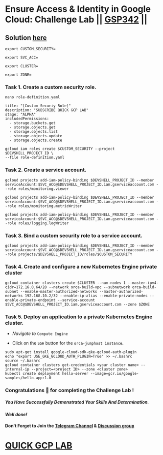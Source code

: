 # Ensure Access & Identity in Google Cloud: Challenge Lab || [GSP342](https://www.cloudskillsboost.google/focuses/14572?parent=catalog) ||

## Solution [here]()

```
export CUSTOM_SECURITY=
```
```
export SVC_ACC=
```
```
export CLUSTER=
```
```
export ZONE=
```
### Task 1. Create a custom security role.


```
nano role-definition.yaml
```
```
title: "[Custom Securiy Role]"
description: "SUBSCRIBE QUICK GCP LAB"
stage: "ALPHA"
includedPermissions:
  - storage.buckets.get
  - storage.objects.get
  - storage.objects.list
  - storage.objects.update
  - storage.objects.create
```
```
gcloud iam roles create $CUSTOM_SECURITY --project $DEVSHELL_PROJECT_ID \
--file role-definition.yaml
```

### Task 2. Create a service account.

```
gcloud projects add-iam-policy-binding $DEVSHELL_PROJECT_ID --member serviceAccount:$SVC_ACC@$DEVSHELL_PROJECT_ID.iam.gserviceaccount.com --role roles/monitoring.viewer

gcloud projects add-iam-policy-binding $DEVSHELL_PROJECT_ID --member serviceAccount:$SVC_ACC@$DEVSHELL_PROJECT_ID.iam.gserviceaccount.com --role roles/monitoring.metricWriter

gcloud projects add-iam-policy-binding $DEVSHELL_PROJECT_ID --member serviceAccount:$SVC_ACC@$DEVSHELL_PROJECT_ID.iam.gserviceaccount.com --role roles/logging.logWriter
```
### Task 3. Bind a custom security role to a service account.
```
gcloud projects add-iam-policy-binding $DEVSHELL_PROJECT_ID --member serviceAccount:$SVC_ACC@$DEVSHELL_PROJECT_ID.iam.gserviceaccount.com --role projects/$DEVSHELL_PROJECT_ID/roles/$CUSTOM_SECURITY
```

### Task 4. Create and configure a new Kubernetes Engine private cluster

```
gcloud container clusters create $CLUSTER --num-nodes 1 --master-ipv4-cidr=172.16.0.64/28 --network orca-build-vpc --subnetwork orca-build-subnet --enable-master-authorized-networks --master-authorized-networks 192.168.10.2/32 --enable-ip-alias --enable-private-nodes --enable-private-endpoint --service-account $SVC_ACC@$DEVSHELL_PROJECT_ID.iam.gserviceaccount.com --zone $ZONE
```

### Task 5. Deploy an application to a private Kubernetes Engine cluster.

* *Navigate to* `Compute Engine`

* Click on the `SSH` button for the `orca-jumphost instance`.
```
sudo apt-get install google-cloud-sdk-gke-gcloud-auth-plugin
echo "export USE_GKE_GCLOUD_AUTH_PLUGIN=True" >> ~/.bashrc
source ~/.bashrc
gcloud container clusters get-credentials <your cluster name> --internal-ip --project=<project ID> --zone <cluster zone>
kubectl create deployment hello-server --image=gcr.io/google-samples/hello-app:1.0
```
### Congratulations 🎉 for completing the Challenge Lab !

##### *You Have Successfully Demonstrated Your Skills And Determination.*

#### *Well done!*

#### Don't Forget to Join the [Telegram Channel](https://t.me/QuickGcpLab) & [Discussion group](https://t.me/QuickGcpLabChats)

# [QUICK GCP LAB](https://www.youtube.com/@quickgcplab)
